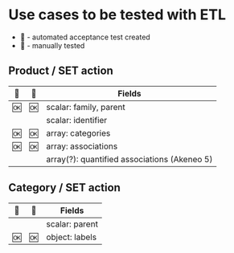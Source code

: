 # Use cases to be tested with ETL

- :robot: - automated acceptance test created
- :man: - manually tested

## Product / SET action

| :robot: | :man: | Fields     | 
| ---- | ---- | ---------- | 
| :ok: | :ok: | scalar: family, parent | 
|  |  | scalar: identifier | 
| :ok: | :ok: | array: categories | 
| :ok: | :ok: | array: associations | 
|  |  | array(?): quantified associations (Akeneo 5) | 

## Category / SET action

| :robot: | :man: | Fields     |
| ---- | ---- | ---------- | 
|  |  | scalar: parent | 
| :ok: | :ok: | object: labels | 

